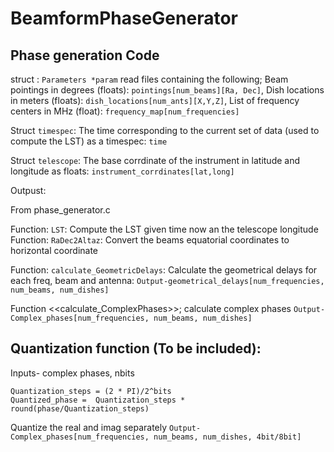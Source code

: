 # BeamformPhaseGenerator


## Phase generation Code


struct  : `Parameters *param` read files containing the following;
Beam pointings in degrees (floats): `pointings[num_beams][Ra, Dec]`,
Dish locations in meters (floats): `dish_locations[num_ants][X,Y,Z]`,
List of frequency centers in MHz (float): `frequency_map[num_frequencies]`

Struct `timespec`:
The time corresponding to the current set of data (used to compute the LST) as a timespec: `time`

Struct `telescope`:
The base corrdinate of the instrument in latitude and longitude as floats: `instrument_corrdinates[lat,long]`  


Outpust:
  
  
From phase_generator.c

Function: `LST`:
Compute the LST given time now an the telescope longitude
Function: `RaDec2Altaz`:
Convert the beams equatorial coordinates to horizontal coordinate

Function: `calculate_GeometricDelays`:
Calculate the geometrical delays for each freq, beam and antenna:
`Output-geometrical_delays[num_frequencies, num_beams, num_dishes]`

Function <<calculate_ComplexPhases>>;
 calculate complex phases 
`Output-Complex_phases[num_frequencies, num_beams, num_dishes]`



## Quantization function (To be included):

Inputs- complex phases, nbits
```
Quantization_steps = (2 * PI)/2^bits
Quantized_phase =  Quantization_steps * round(phase/Quantization_steps)
```
Quantize the real and imag separately
`Output-Complex_phases[num_frequencies, num_beams, num_dishes, 4bit/8bit]`
